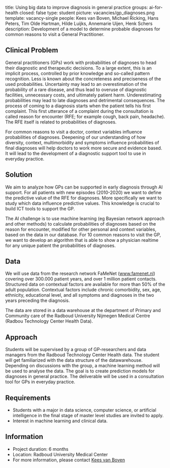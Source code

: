title: Using big data to improve diagnosis in general practice
groups: ai-for-health
closed: false
type: student
picture: vacancies/gp_diagnoses.png
template: vacancy-single
people: Kees van Boven, Michael Ricking, Hans Peters, Tim Olde Hartman, Hilde Luijks, Annemarie Uijen, Henk Schers
description: Development of a model to determine probable diagnoses for common reasons to visit a General Practitioner.

## Clinical Problem 
General practitioners (GPs) work with probabilities of diagnoses to head their diagnostic and therapeutic decisions. To a large extent, this is an implicit process, controlled by prior knowledge and so-called pattern recognition. Less is known about the concreteness and preciseness of the used probabilities. Uncertainty may lead to an overestimation of the probability of a rare disease, and thus lead to overuse of diagnostic facilities, unnecessary costs, and ultimately patient harm. Underestimating probabilities may lead to late diagnoses and detrimental consequences. The process of coming to a diagnosis starts when the patient tells his first complaint. This first utterance of a complaint during the consultation is called reason for encounter (RFE; for example cough, back pain, headache). The RFE itself is related to probabilities of diagnoses. 

For common reasons to visit a doctor, context variables influence probabilities of diagnoses. Deepening of our understanding of how diversity, context, multimorbidity and symptoms influence probabilities of final diagnoses will help doctors to work more secure and evidence based. It will lead to the development of a diagnostic support tool to use in everyday practice. 

## Solution
We aim to analyze how GPs can be supported in early diagnosis through AI support. For all patients with new episodes (2010-2020) we want to define the predictive value of the RFE for diagnoses. More specifically we want to study which data influence predictive values. This knowledge is crucial to build ICT tools to support the GP.

The AI challenge is to use machine learning (eg Bayesian network approach and other methods) to calculate probabilities of diagnoses based on the reason for encounter, modified for other personal and context variables, based on the data in our database. For 10 common reasons to visit the GP, we want to develop an algorithm that is able to show a physician realtime for any unique patient the probabilities of diagnoses.

## Data
We will use data from the research network FaMeNet (www.famenet.nl) covering over 300.000 patient years, and over 1 million patient contacts. Structured data on contextual factors are available for more than 50% of the adult population. Contextual factors include chronic comorbidity, sex, age, ethnicity, educational level, and all symptoms and diagnoses in the two years preceding the diagnosis.

The  data are stored in a data warehouse at the department of Primary and Community care of the Radboud University Nijmegen Medical Centre (Radbou Technology Center Health Data). 

## Approach
Students will be supervised by a group of GP-researchers and data managers from the Radboud Technology Center Health data. The student will get familiarized with the data structure of the datawarehouse. Depending on discussions with the group, a machine learning method will be used to analyse the data. The goal is to create prediction models for diagnoses in general practice. The deliverable will be used in a consultation tool for GPs in everyday practice.

## Requirements
- Students with a major in data science, computer science, or artificial intelligence in the final stage of master level studies are invited to apply.
- Interest in machine learning and clinical data.

## Information
- Project duration: 6 months
- Location: Radboud University Medical Center
- For more information, please contact [Kees van Boven](mailto:Kees.vanBoven@radboudumc.nl)
